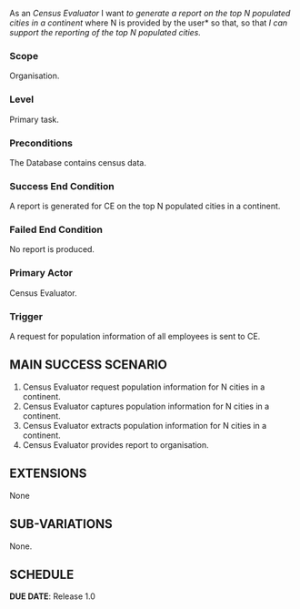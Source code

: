 As an *Census Evaluator* I want *to generate a report on the top N populated cities in a continent* where N is provided by the user* so that, so that *I can support the reporting of the top N populated cities.*
### Scope

Organisation.

### Level

Primary task.

### Preconditions

The Database contains census data.

### Success End Condition

A report is generated for CE on the top N populated cities in a continent.

### Failed End Condition

No report is produced.

### Primary Actor

Census Evaluator.

### Trigger

A request for population information of all employees is sent to CE.

## MAIN SUCCESS SCENARIO

1. Census Evaluator request population information for N cities in a continent.
2. Census Evaluator captures population information for N cities in a continent.
3. Census Evaluator extracts population information for N cities in a continent.
4. Census Evaluator provides report to organisation.

## EXTENSIONS

None

## SUB-VARIATIONS

None.

## SCHEDULE

**DUE DATE**: Release 1.0